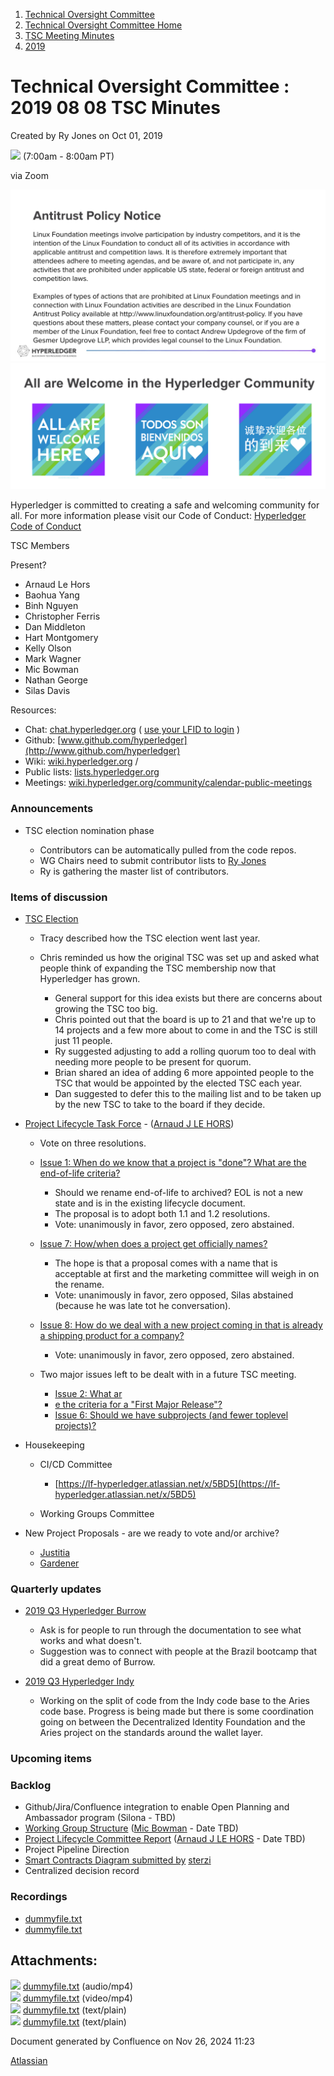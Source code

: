 1. [Technical Oversight Committee](index.html)
2. [Technical Oversight Committee Home](Technical-Oversight-Committee-Home_21430274.html)
3. [TSC Meeting Minutes](TSC-Meeting-Minutes_21448544.html)
4. [2019](2019_21448546.html)

# Technical Oversight Committee : 2019 08 08 TSC Minutes

Created by Ry Jones on Oct 01, 2019

![](plugins/servlet/confluence/placeholder/unknown-macro) (7:00am - 8:00am PT)

via Zoom

![](attachments/21431877/21448548.png?height=250) ![](attachments/21431877/21448549.png?height=250)

Hyperledger is committed to creating a safe and welcoming community for all. For more information please visit our Code of Conduct: [Hyperledger Code of Conduct](https://lf-hyperledger.atlassian.net/wiki/spaces/HYP/pages/19595281/Hyperledger+Code+of+Conduct)

TSC Members

Present?

- Arnaud Le Hors
- Baohua Yang
- Binh Nguyen
- Christopher Ferris
- Dan Middleton
- Hart Montgomery
- Kelly Olson
- Mark Wagner
- Mic Bowman
- Nathan George
- Silas Davis
  

Resources:

- Chat: [chat.hyperledger.org](http://chat.hyperledger.org/) ( [use your LFID to login](https://www.youtube.com/watch?v=EEc4JRyaAoA) )
- Github: [www.github.com/hyperledger](http://www.github.com/hyperledger)
- Wiki: [wiki.hyperledger.org](https://lf-hyperledger.atlassian.net) /
- Public lists: [lists.hyperledger.org](https://lists.hyperledger.org)
- Meetings: [wiki.hyperledger.org/community/calendar-public-meetings](https://lf-hyperledger.atlassian.net/community/calendar-public-meetings)

### Announcements

- TSC election nomination phase
  
  - Contributors can be automatically pulled from the code repos.
  - WG Chairs need to submit contributor lists to [Ry Jones](https://lf-hyperledger.atlassian.net/wiki/people/557058:078cecfc-fb17-4d9a-8759-b5b74efa6850?ref=confluence)
  - Ry is gathering the master list of contributors.

### Items of discussion

- [TSC Election](https://lf-hyperledger.atlassian.net/display/HYP/TSC+Election+2019)
  
  - Tracy described how the TSC election went last year.
  - Chris reminded us how the original TSC was set up and asked what people think of expanding the TSC membership now that Hyperledger has grown.
    
    - General support for this idea exists but there are concerns about growing the TSC too big.
    - Chris pointed out that the board is up to 21 and that we're up to 14 projects and a few more about to come in and the TSC is still just 11 people.
    - Ry suggested adjusting to add a rolling quorum too to deal with needing more people to be present for quorum.
    - Brian shared an idea of adding 6 more appointed people to the TSC that would be appointed by the elected TSC each year.
    - Dan suggested to defer this to the mailing list and to be taken up by the new TSC to take to the board if they decide.
- [Project Lifecycle Task Force](https://lf-hyperledger.atlassian.net/display/TF/Project+Lifecycle+Task+Force) - ([Arnaud J LE HORS](https://lf-hyperledger.atlassian.net/wiki/people/70121:0e75e3b8-500a-4067-9f7e-ed46e91bcb9d?ref=confluence))
  
  - Vote on three resolutions.
  - [Issue 1: When do we know that a project is "done"? What are the end-of-life criteria?](https://lf-hyperledger.atlassian.net/pages/viewpage.action?pageId=16321775)
    
    - Should we rename end-of-life to archived? EOL is not a new state and is in the existing lifecycle document.
    - The proposal is to adopt both 1.1 and 1.2 resolutions.
    - Vote: unanimously in favor, zero opposed, zero abstained.
  - [Issue 7: How/when does a project get officially names?](https://lf-hyperledger.atlassian.net/pages/viewpage.action?pageId=16321829)
    
    - The hope is that a proposal comes with a name that is acceptable at first and the marketing committee will weigh in on the rename.
    - Vote: unanimously in favor, zero opposed, Silas abstained (because he was late tot he conversation).
  - [Issue 8: How do we deal with a new project coming in that is already a shipping product for a company?](https://lf-hyperledger.atlassian.net/pages/viewpage.action?pageId=16321833)
    
    - Vote: unanimously in favor, zero opposed, zero abstained.
  - Two major issues left to be dealt with in a future TSC meeting.
    
    - [Issue 2: What ar](https://lf-hyperledger.atlassian.net/pages/viewpage.action?pageId=16321784)
    - [e the criteria for a "First Major Release"?](https://lf-hyperledger.atlassian.net/pages/viewpage.action?pageId=16321784)
    - [Issue 6: Should we have subprojects (and fewer toplevel projects)?](https://lf-hyperledger.atlassian.net/pages/viewpage.action?pageId=16321822)
- Housekeeping
  
  - CI/CD Committee
    
    - [https://lf-hyperledger.atlassian.net/x/5BD5](https://lf-hyperledger.atlassian.net/x/5BD5)
  - Working Groups Committee
- New Project Proposals - are we ready to vote and/or archive?
  
  - [Justitia](https://lf-hyperledger.atlassian.net/display/HYP/Hyperledger+Justitia+Proposal)
  - [Gardener](https://lf-hyperledger.atlassian.net/display/HYP/Gardener)

### Quarterly updates

- [2019 Q3 Hyperledger Burrow](https://lf-hyperledger.atlassian.net/display/HYP/2019+Q3+Hyperledger+Burrow)
  
  - Ask is for people to run through the documentation to see what works and what doesn't.
  - Suggestion was to connect with people at the Brazil bootcamp that did a great demo of Burrow.
- [2019 Q3 Hyperledger Indy](https://lf-hyperledger.atlassian.net/display/HYP/2019+Q3+Hyperledger+Indy)
  
  - Working on the split of code from the Indy code base to the Aries code base. Progress is being made but there is some coordination going on between the Decentralized Identity Foundation and the Aries project on the standards around the wallet layer.

### Upcoming items

### Backlog

- Github/Jira/Confluence integration to enable Open Planning and Ambassador program (Silona - TBD)
- [Working Group Structure](https://lf-hyperledger.atlassian.net/display/TF/Working+Group+Task+Force) ([Mic Bowman](https://lf-hyperledger.atlassian.net/wiki/people/712020:38b65256-bc81-41b7-bc8d-23f728855f5a?ref=confluence) - Date TBD)
- [Project Lifecycle Committee Report](https://lf-hyperledger.atlassian.net/display/TF/Project+Lifecycle+Task+Force) ([Arnaud J LE HORS](https://lf-hyperledger.atlassian.net/wiki/people/70121:0e75e3b8-500a-4067-9f7e-ed46e91bcb9d?ref=confluence) - Date TBD)
- Project Pipeline Direction
- [Smart Contracts Diagram submitted by](https://lf-hyperledger.atlassian.net/pages/viewpage.action?pageId=6424415) [sterzi](https://lf-hyperledger.atlassian.net/wiki/people/5ff2cf15692b790110faba1b?ref=confluence)
- Centralized decision record

### Recordings

- [dummyfile.txt](#)
- [dummyfile.txt](#)

## Attachments:

![](images/icons/bullet_blue.gif) [dummyfile.txt](attachments/21432164/21457388.txt) (audio/mp4)  
![](images/icons/bullet_blue.gif) [dummyfile.txt](attachments/21432164/21457513.txt) (video/mp4)  
![](images/icons/bullet_blue.gif) [dummyfile.txt](attachments/21432164/21448596.txt) (text/plain)  
![](images/icons/bullet_blue.gif) [dummyfile.txt](attachments/21432164/21448595.txt) (text/plain)

Document generated by Confluence on Nov 26, 2024 11:23

[Atlassian](http://www.atlassian.com/)
